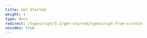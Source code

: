 ```yaml
---
title: Get Started
weight: 1
type: docs
redirect: /typescript/5.2/get-started/typescript-from-scratch
noindex: true
---
```

